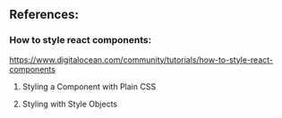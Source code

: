 ## References:
### How to style react components:

https://www.digitalocean.com/community/tutorials/how-to-style-react-components

1. Styling a Component with Plain CSS

2. Styling with Style Objects
